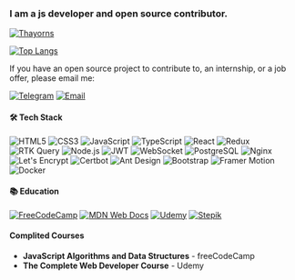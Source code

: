 ### I am a js developer and open source contributor.

[![Thayorns](https://github-readme-stats.vercel.app/api?username=Thayorns&show_icons=true&theme=radical)](https://github.com/Thayorns)

[![Top Langs](https://github-readme-stats.vercel.app/api/top-langs/?username=Thayorns&layout=compact&theme=radical)](https://github.com/Thayorns)

If you have an open source project to contribute to, an internship, or a job offer, please email me:

[![Telegram](https://img.shields.io/badge/-Telegram-0088cc?style=flat&logo=Telegram&logoColor=white)](https://t.me/@thayorn)
[![Email](https://img.shields.io/badge/-Email-%23333?style=flat&logo=gmail)](mailto:thayornswordsman@gmail.com)

#### 🛠️ Tech Stack
![HTML5](https://img.shields.io/badge/-HTML5-E34F26?style=flat&logo=html5&logoColor=white)
![CSS3](https://img.shields.io/badge/-CSS3-1572B6?style=flat&logo=css3&logoColor=white)
![JavaScript](https://img.shields.io/badge/-JavaScript-F7DF1E?style=flat&logo=javascript&logoColor=black)
![TypeScript](https://img.shields.io/badge/-TypeScript-3178C6?style=flat&logo=typescript&logoColor=white)
![React](https://img.shields.io/badge/-React-61DAFB?style=flat&logo=react&logoColor=black)
![Redux](https://img.shields.io/badge/-Redux-764ABC?style=flat&logo=redux&logoColor=white)
![RTK Query](https://img.shields.io/badge/-RTK_Query-764ABC?style=flat&logo=redux&logoColor=white)
![Node.js](https://img.shields.io/badge/-Node.js-339933?style=flat&logo=node.js&logoColor=white)
![JWT](https://img.shields.io/badge/-JWT-000000?style=flat&logo=json-web-tokens&logoColor=white)
![WebSocket](https://img.shields.io/badge/-WebSocket-010101?style=flat&logo=websocket&logoColor=white)
![PostgreSQL](https://img.shields.io/badge/-PostgreSQL-4169E1?style=flat&logo=postgresql&logoColor=white)
![Nginx](https://img.shields.io/badge/-Nginx-009639?style=flat&logo=nginx&logoColor=white)
![Let's Encrypt](https://img.shields.io/badge/-Let's_Encrypt-003A70?style=flat&logo=lets-encrypt&logoColor=white)
![Certbot](https://img.shields.io/badge/-Certbot-003A70?style=flat&logo=lets-encrypt&logoColor=white)
![Ant Design](https://img.shields.io/badge/-Ant_Design-0170FE?style=flat&logo=ant-design&logoColor=white)
![Bootstrap](https://img.shields.io/badge/-Bootstrap-7952B3?style=flat&logo=bootstrap&logoColor=white)
![Framer Motion](https://img.shields.io/badge/-Framer_Motion-0055FF?style=flat&logo=framer&logoColor=white)
![Docker](https://img.shields.io/badge/-Docker-2496ED?style=flat&logo=docker&logoColor=white)

#### 📚 Education
[![FreeCodeCamp](https://img.shields.io/badge/-FreeCodeCamp-0A0A23?style=flat&logo=freecodecamp&logoColor=white)](https://www.freecodecamp.org/)
[![MDN Web Docs](https://img.shields.io/badge/-MDN_Web_Docs-000000?style=flat&logo=mdn-web-docs&logoColor=white)](https://developer.mozilla.org/)
[![Udemy](https://img.shields.io/badge/-Udemy-A435F0?style=flat&logo=udemy&logoColor=white)](https://www.udemy.com/)
[![Stepik](https://img.shields.io/badge/-Stepik-01AF00?style=flat&logo=stepik&logoColor=white)](https://stepik.org/)

#### Complited Courses
- **JavaScript Algorithms and Data Structures** - freeCodeCamp
- **The Complete Web Developer Course** - Udemy


<!--
**Thayorns/Thayorns** is a ✨ _special_ ✨ repository because its `README.md` (this file) appears on your GitHub profile.

Here are some ideas to get you started:

- 🔭 I’m currently working on ...
- 🌱 I’m currently learning ...
- 👯 I’m looking to collaborate on ...
- 🤔 I’m looking for help with ...
- 💬 Ask me about ...
- 📫 How to reach me: ...
- 😄 Pronouns: ...
- ⚡ Fun fact: ...
-->
